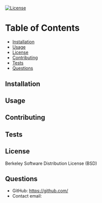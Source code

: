 

# 
[![License](https://img.shields.io/badge/License-BSD_3--Clause-blue.svg)](https://opensource.org/licenses/BSD-3-Clause)


# Table of Contents 
* [Installation](#installation)
* [Usage](#usage)
* [License](#license)
* [Contributing](#contributing)
* [Tests](#tests)
* [Questions](#questions)
## Installation

## Usage

## Contributing

## Tests

## License
Berkeley Software Distribution License (BSD)
## Questions
* GitHub: https://github.com/
* Contact email: 

